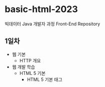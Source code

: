 # basic-html-2023
빅데이터 Java 개발자 과정 Front-End Repository

## 1일차
- 웹 기본
    - HTTP 개요
- 웹 개발 학습
    - HTML 5 기본
        - HTML 5 기본 태그

